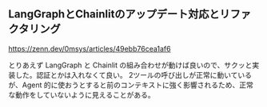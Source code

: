 ## LangGraphとChainlitのアップデート対応とリファクタリング
https://zenn.dev/0msys/articles/49ebb76cea1af6

とりあえず LangGraph と Chainlit の組み合わせが動けば良いので、サクッと実装した。認証とかは入れなくて良い。
2ツールの呼び出しが正常に動いているが、Agent 的に使おうとすると前のコンテキストに強く影響されるため、正常な動作をしていないように見えることがある。